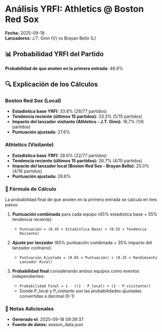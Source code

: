 # Análisis YRFI: Athletics @ Boston Red Sox

**Fecha:** 2025-09-18  
**Lanzadores:** J.T. Ginn (V) vs Brayan Bello (L)

## 📊 Probabilidad YRFI del Partido

**Probabilidad de que anoten en la primera entrada:** 46.9%

## 🔍 Explicación de los Cálculos

### Boston Red Sox (Local)
- **Estadística base YRFI:** 33.8% (26/77 partidos)
- **Tendencia reciente (últimos 15 partidos):** 33.3% (5/15 partidos)
- **Impacto del lanzador visitante (Athletics - J.T. Ginn):** 16.7% (1/6 partidos)
- **Puntuación ajustada:** 27.6%

### Athletics (Visitante)
- **Estadística base YRFI:** 28.6% (22/77 partidos)
- **Tendencia reciente (últimos 15 partidos):** 26.7% (4/15 partidos)
- **Impacto del lanzador local (Boston Red Sox - Brayan Bello):** 25.0% (4/16 partidos)
- **Puntuación ajustada:** 26.6%

### 📝 Fórmula de Cálculo

La probabilidad final de que anoten en la primera entrada se calcula en tres pasos:

1. **Puntuación combinada** para cada equipo (45% estadística base + 55% tendencia reciente):
   - `Puntuación = (0.45 × Estadística Base) + (0.55 × Tendencia Reciente)`

2. **Ajuste por lanzador** (65% puntuación combinada + 35% impacto del lanzador contrario):
   - `Puntuación Ajustada = (0.65 × Puntuación) + (0.35 × Rendimiento Lanzador Rival)`

3. **Probabilidad final** considerando ambos equipos como eventos independientes:
   - `Probabilidad Final = 1 - ((1 - P_local) × (1 - P_visitante))`
   - Donde P_local y P_visitante son las probabilidades ajustadas convertidas a decimal (0-1)

### 📌 Notas Adicionales

- **Generado el:** 2025-09-18 09:39:37
- **Fuente de datos:** season_data.json
